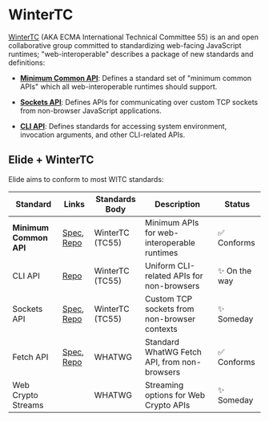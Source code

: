 # WinterTC

[WinterTC](https://wintertc.org/) (AKA ECMA International Technical Committee 55) is an and open collaborative group
committed to standardizing web-facing JavaScript runtimes; "web-interoperable" describes a package of new standards and
definitions:

- **[Minimum Common API][0]**: Defines a standard set of "minimum common APIs" which all web-interoperable runtimes
  should support.

- **[Sockets API](https://sockets-api.proposal.wintertc.org/)**: Defines APIs for communicating over custom TCP sockets
  from non-browser JavaScript applications.

- **[CLI API](https://github.com/wintercg/proposal-cli-api)**: Defines standards for accessing system environment,
  invocation arguments, and other CLI-related APIs.


## Elide + WinterTC

Elide aims to conform to most WITC standards:

| Standard               | Links                | Standards Body  | Description                                  | Status       |
|------------------------|----------------------|-----------------|----------------------------------------------|--------------|
| **Minimum Common API** | [Spec][0], [Repo][1] | WinterTC (TC55) | Minimum APIs for web-interoperable runtimes  | ✅ Conforms   |
| CLI API                | [Repo][2]            | WinterTC (TC55) | Uniform CLI-related APIs for non-browsers    | ✨ On the way |
| Sockets API            | [Spec][3], [Repo][4] | WinterTC (TC55) | Custom TCP sockets from non-browser contexts | ✨ Someday    |
| Fetch API              | [Spec][5], [Repo][6] | WHATWG          | Standard WhatWG Fetch API, from non-browsers | ✅ Conforms   |
| Web Crypto Streams     |                      | WHATWG          | Streaming options for Web Crypto APIs        | ✨ Someday    |

[0]: https://min-common-api.proposal.wintertc.org/
[1]: https://github.com/wintercg/proposal-minimum-common-api
[2]: https://github.com/wintercg/proposal-cli-api
[3]: https://sockets-api.proposal.wintertc.org/
[4]: https://github.com/wintercg/proposal-sockets-api
[5]: https://fetch.spec.whatwg.org/
[6]: https://github.com/whatwg/fetch
